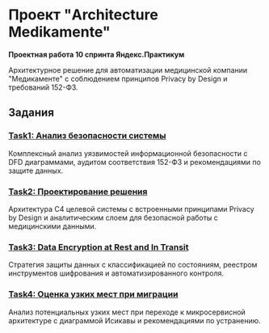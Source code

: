 # Проект "Architecture Medikamente"

**Проектная работа 10 спринта Яндекс.Практикум**

Архитектурное решение для автоматизации медицинской компании "Медикаменте" с соблюдением принципов Privacy by Design и требований 152-ФЗ.

## Задания

### [Task1: Анализ безопасности системы](./Task1/README.md) 
Комплексный анализ уязвимостей информационной безопасности с DFD диаграммами, аудитом соответствия 152-ФЗ и рекомендациями по защите данных.

### [Task2: Проектирование решения](./Task2/README.md)
Архитектура C4 целевой системы с встроенными принципами Privacy by Design и аналитическим слоем для безопасной работы с медицинскими данными.

### [Task3: Data Encryption at Rest and In Transit](./Task3/README.md) 
Стратегия защиты данных с классификацией по состояниям, реестром инструментов шифрования и автоматизированного контроля.

### [Task4: Оценка узких мест при миграции](./Task4/README.md)
Анализ потенциальных узких мест при переходе к микросервисной архитектуре с диаграммой Исикавы и рекомендациями по устранению.

